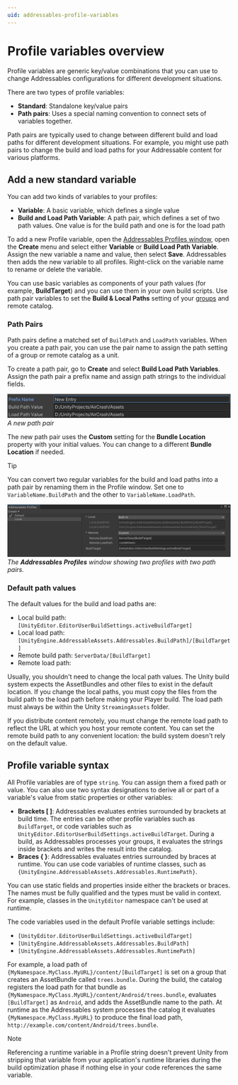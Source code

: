 ```yaml
---
uid: addressables-profile-variables
---
```


# Profile variables overview

Profile variables are generic key/value combinations that you can use to change Addressables configurations for different development situations.

There are two types of profile variables:

* **Standard**: Standalone key/value pairs
* **Path pairs**: Uses a special naming convention to connect sets of variables together.

Path pairs are typically used to change between different build and load paths for different development situations. For example, you might use path pairs to change the build and load paths for your Addressable content for various platforms.

## Add a new standard variable

You can add two kinds of variables to your profiles:

* **Variable**: A basic variable, which defines a single value
* **Build and Load Path Variable**: A path pair, which defines a set of two path values. One value is for the build path and one is for the load path

To add a new Profile variable, open the [Addressables Profiles window](addressables-profiles-window.md), open the **Create** menu and select either **Variable** or **Build Load Path Variable**. Assign the new variable a name and value, then select **Save**. Addressables then adds the new variable to all profiles. Right-click on the variable name to rename or delete the variable.

You can use basic variables as components of your path values (for example, **BuildTarget**) and you can use them in your own build scripts. Use path pair variables to set the **Build & Local Paths** setting of your [groups](Groups.md) and remote catalog.


### Path Pairs

Path pairs define a matched set of `BuildPath` and `LoadPath` variables. When you create a path pair, you can use the pair name to assign the path setting of a group or remote catalog as a unit.

To create a path pair, go to **Create** and select **Build Load Path Variables**. Assign the path pair a prefix name and assign path strings to the individual fields.

![](images/profiles-pairs.png)<br/>*A new path pair*

The new path pair uses the **Custom** setting for the **Bundle Location** property with your initial values. You can change to a different **Bundle Location** if needed.

> [!TIP]
> You can convert two regular variables for the build and load paths into a path pair by renaming them in the Profile window. Set one to `VariableName.BuildPath` and the other to `VariableName.LoadPath`.

![Path pairs grouped by a common prefix and separated by a period.](images/profiles-with-pairs.png)<br/>
_The **Addressables Profiles** window showing two profiles with two path pairs._

### Default path values

The default values for the build and load paths are:

* Local build path: `[UnityEditor.EditorUserBuildSettings.activeBuildTarget]`
* Local load path: `[UnityEngine.AddressableAssets.Addressables.BuildPath]/[BuildTarget]`
* Remote build path: `ServerData/[BuildTarget]`
* Remote load path: <undefined>

Usually, you shouldn't need to change the local path values. The Unity build system expects the AssetBundles and other files to exist in the default location. If you change the local paths, you must copy the files from the build path to the load path before making your Player build. The load path must always be within the Unity `StreamingAssets` folder.

If you distribute content remotely, you must change the remote load path to reflect the URL at which you host your remote content. You can set the remote build path to any convenient location: the build system doesn't rely on the default value.

## Profile variable syntax

All Profile variables are of type `string`. You can assign them a fixed path or value. You can also use two syntax designations to derive all or part of a variable's value from static properties or other variables:

* __Brackets [ ]__:  Addressables evaluates entries surrounded by brackets at build time. The entries can be other profile variables such as `BuildTarget`, or code variables such as `UnityEditor.EditorUserBuildSettings.activeBuildTarget`. During a build, as Addressables processes your groups, it evaluates the strings inside brackets and writes the result into the catalog.
* __Braces { }__: Addressables evaluates entries surrounded by braces at runtime. You can use code variables of runtime classes, such as `{UnityEngine.AddressableAssets.Addressables.RuntimePath}`.

You can use static fields and properties inside either the brackets or braces. The names must be fully qualified and the types must be valid in context. For example, classes in the `UnityEditor` namespace can't be used at runtime.

The code variables used in the default Profile variable settings include:

* `[UnityEditor.EditorUserBuildSettings.activeBuildTarget]`
* `[UnityEngine.AddressableAssets.Addressables.BuildPath]`
* `[UnityEngine.AddressableAssets.Addressables.RuntimePath]`

For example, a load path of `{MyNamespace.MyClass.MyURL}/content/[BuildTarget]` is set on a group that creates an AssetBundle called `trees.bundle`. During the build, the catalog registers the load path for that bundle as `{MyNamespace.MyClass.MyURL}/content/Android/trees.bundle`, evaluates `[BuildTarget]` as `Android`, and adds the AssetBundle name to the path. At runtime as the Addressables system processes the catalog it evaluates `{MyNamespace.MyClass.MyURL}` to produce the final load path, `http://example.com/content/Android/trees.bundle`.

> [!NOTE]
> Referencing a runtime variable in a Profile string doesn't prevent Unity from stripping that variable from your application's runtime libraries during the build optimization phase if nothing else in your code references the same variable.